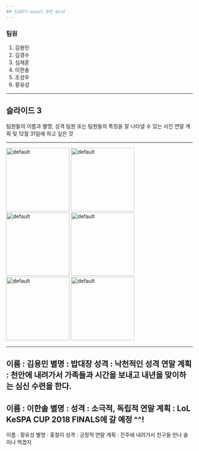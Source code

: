 ```yaml
---
## SSAFY-seoul 9반 Go뇌
---
```

### 팀원
1. 김용민
2. 김경수
3. 심재훈
4. 이한솔
5. 조성우
6. 황유성
---
## 슬라이드 3



팀원들의 이름과 별명, 성격
팀원 또는 팀원들의 특징을 잘 나타낼 수 있는 사진
연말 계획 및 12월 31일에 하고 싶은 것

---
<img width="171" alt="default" src="https://user-images.githubusercontent.com/29402714/42135427-c6413a9e-7d85-11e8-9220-e7b96461c4d5.png">
<img width="171" alt="default" src="https://user-images.githubusercontent.com/29402714/42135427-c6413a9e-7d85-11e8-9220-e7b96461c4d5.png">
<img width="171" alt="default" src="https://user-images.githubusercontent.com/29402714/42135427-c6413a9e-7d85-11e8-9220-e7b96461c4d5.png">


<img width="171" alt="default" src="https://user-images.githubusercontent.com/29402714/42135427-c6413a9e-7d85-11e8-9220-e7b96461c4d5.png">
<img width="171" alt="default" src="https://user-images.githubusercontent.com/29402714/42135427-c6413a9e-7d85-11e8-9220-e7b96461c4d5.png">
<img width="171" alt="default" src="https://user-images.githubusercontent.com/29402714/42135427-c6413a9e-7d85-11e8-9220-e7b96461c4d5.png">


---
이름 : 김용민
별명 : 밥대장
성격 : 낙천적인 성격
연말 계획 : 천안에 내려가서 가족들과 시간을 보내고 내년을 맞이하는 심신 수련을 한다.
---
이름 : 이한솔
별명 : 
성격 : 소극적, 독립적
연말 계획 : LoL KeSPA CUP 2018 FINALS에 갈 예정 ^^!
---
이름 : 황유성
별명 : 홍철이
성격 : 긍정적
연말 계획 : 진주에 내려가서 친구들 만나 술이나 먹겠지
